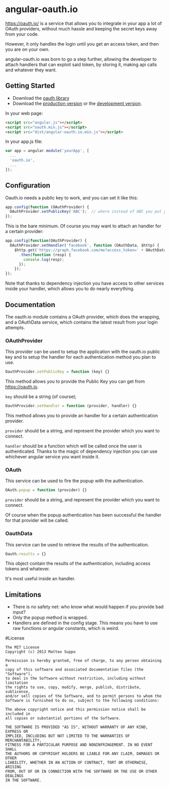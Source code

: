 # angular-oauth.io

https://oauth.io/ is a service that allows you to integrate in your app a lot of
OAuth providers, without much hassle and keeping the secret keys away from your
code.

However, it only handles the login until you get an access token, and then you
are on your own.

angular-oauth.io was born to go a step further, allowing the developer to attach
handlers that can exploit said token, by storing it, making api calls and
whatever they want.

## Getting Started

* Download the [oauth library][oauth]
* Download the [production version][min] or the [development version][max].

[oauth]: https://oauth.io//auth/download/latest/oauth.min.js
[min]: https://raw.github.com/matteosuppo/jquery-angular-oauth.io/master/dist/angular-angular-oauth.io.min.js
[max]: https://raw.github.com/matteosuppo/jquery-angular-oauth.io/master/dist/angular-angular-oauth.io.js

In your web page:

```html
<script src="angular.js"></script>
<script src="oauth.min.js"></script>
<script src="dist/angular-oauth.io.min.js"></script>
```

In your app.js file:

```javascript
var app = angular.module('yourApp', [
  ...
  'oauth.io',
  ...
]);
```

## Configuration

Oauth.io needs a public key to work, and you can set it like this:

```javascript
app.config(function (OAuthProvider) {
  OAuthProvider.setPublicKey('ABC');  // where instead of ABC you put your key
});
```

This is the bare minimum. Of course you may want to attach an handler for a
certain provider:

```javascript
app.config(function(OAuthProvider) {
  OAuthProvider.setHandler('facebook', function (OAuthData, $http) {
    $http.get('https://graph.facebook.com/me?access_token=' + OAuthData.result.access_token)
      .then(function (resp) {
        console.log(resp);
      });
    });
});
```

Note that thanks to dependency injection you have access to other services inside
your handler, which allows you to do nearly everything.

## Documentation

The oauth.io module contains a OAuth provider, which does the wrapping, and a
OAuthData service, which contains the latest result from your login attempts.

### OAuthProvider
This provider can be used to setup the application with the oauth.io public key
and to setup the handler for each authentication method you plan to use.

```javascript
OauthProvider.setPublicKey = function (key) {}
```

This method allows you to provide the Public Key you can get from
https://oauth.io.

```key``` should be a string (of course);

```javascript
OauthProvider.setHandler = function (provider, handler) {}
```

This method allows you to provide an handler for a certain authentication
provider.

```provider``` should be a string, and represent the provider which you want
to connect.

```handler``` should be a function which will be called once the user is
authenticated. Thanks to the magic of dependency injection you can use
whichever angular service you want inside it.

### OAuth
This service can be used to fire the popup with the authentication.

```javascript
OAuth.popup = function (provider) {}
```

```provider``` should be a string, and represent the provider which you want
to connect.

Of course when the popup authentication has been successful the handler for
that provider will be called.

### OauthData
This service can be used to retrieve the results of the authentication.

```javascript
Oauth.results = {}
```

This object contain the results of the authentication, including access
tokens and whatever.

It's most useful inside an handler.

## Limitations
* There is no safety net: who know what would happen if you provide bad input?
* Only the popup method is wrapped.
* Handlers are defined in the config stage. This means you have to use raw
functions or angular constants, which is weird.

#License

    The MIT License
    Copyright (c) 2013 Matteo Suppo

    Permission is hereby granted, free of charge, to any person obtaining a
    copy of this software and associated documentation files (the "Software"),
    to deal in the Software without restriction, including without limitation
    the rights to use, copy, modify, merge, publish, distribute, sublicense,
    and/or sell copies of the Software, and to permit persons to whom the
    Software is furnished to do so, subject to the following conditions:

    The above copyright notice and this permission notice shall be included in
    all copies or substantial portions of the Software.

    THE SOFTWARE IS PROVIDED "AS IS", WITHOUT WARRANTY OF ANY KIND, EXPRESS OR
    IMPLIED, INCLUDING BUT NOT LIMITED TO THE WARRANTIES OF MERCHANTABILITY,
    FITNESS FOR A PARTICULAR PURPOSE AND NONINFRINGEMENT. IN NO EVENT SHALL
    THE AUTHORS OR COPYRIGHT HOLDERS BE LIABLE FOR ANY CLAIM, DAMAGES OR OTHER
    LIABILITY, WHETHER IN AN ACTION OF CONTRACT, TORT OR OTHERWISE, ARISING
    FROM, OUT OF OR IN CONNECTION WITH THE SOFTWARE OR THE USE OR OTHER DEALINGS
    IN THE SOFTWARE.
